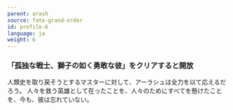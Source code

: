 ```yaml
---
parent: arash
source: fate-grand-order
id: profile-6
language: ja
weight: 6
---
```


### 「孤独な戦士、獅子の如く勇敢な彼」をクリアすると開放

人類史を取り戻そうとするマスターに対して、アーラシュは全力を以て応えるだろう。
人々を救う英雄として在ったことを、人々のためにすべてを懸けたことを、今も、彼は忘れていない。
